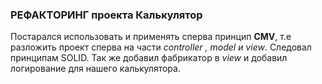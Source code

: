 ### РЕФАКТОРИНГ проекта Калькулятор

Постарался использовать и применять сперва принцип **CMV**, т.е разложить проект сперва на части _controller , model и view_. 
Следовал принципам SOLID.
Так же добавил фабрикатор в _view_ и добавил логирование для нашего калькулятора.

